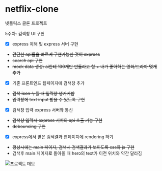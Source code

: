 # netflix-clone
넷플릭스 클론 프로젝트

5주차: 검색창 UI 구현

- [x] express 이해 및 express 서버 구현
* ~~간단한 api들을 빠르게 구현가능한 것이 express~~
* ~~search api 구현~~
* ~~mock data 생성: ai한테 100개만 만들라고 함 + 내가 좋아하는 영화/드라마 몇개 추가~~

- [x] 기존 프론트엔드 웹페이지에 검색창 추가
* ~~검색 icon 누를 때 입력창 생기게함~~
* ~~입력창에 text input 받을 수 있도록 구현~~

- [x] 검색창 입력 express 서버와 통신
* ~~검색창 입력시 express 서버의 api 호출 기능 구현~~
* ~~debouncing 구현~~

- [x] express에서 받은 검색결과 웹페이지에 rendering 하기
* ~~평상시에는 main 페이지, 검색시 검색결과가 보이도록 css와 js 구현~~
* 검색후 main 페이지로 돌아올 때 hero의 text가 이전 위치와 약간 달라짐

![프로젝트 데모](demo_search.gif)